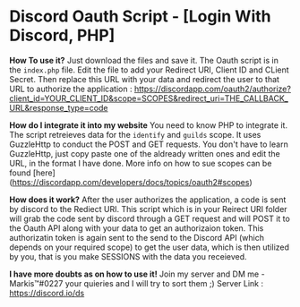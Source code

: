 # Discord Oauth Script - [Login With Discord, PHP]

 **How To use it?**
Just download the files and save it. The Oauth script is in the ```index.php``` file. Edit the file to add your Redirect URI, Client ID and CLient Secret. Then replace this URL with your data and redirect the user to that URL to authorize the application : https://discordapp.com/oauth2/authorize?client_id=YOUR_CLIENT_ID&scope=SCOPES&redirect_uri=THE_CALLBACK_URL&response_type=code

 **How do I integrate it into my website**
You need to know PHP to integrate it. The script retreieves data for the ```identify``` and ```guilds``` scope. It uses GuzzleHttp to conduct the POST and GET requests. You don't have to learn GuzzleHttp, just copy paste one of the aldready written ones and edit the URL, in the format I have done. More info on how to sue scopes can be found [here] (https://discordapp.com/developers/docs/topics/oauth2#scopes)

**How does it work?**
After the user authorizes the application, a code is sent by discord to the Rediect URI. This script which is in your Reirect URI folder will grab the code sent by discord through a GET request and will POST it to the Oauth API along with your data to get an authorizaion token. This authorizatin token is again sent to the send to the Discord API (which depends on your required scope) to get the user data, which is then utilized by you, that is you make SESSIONS with the data you receieved.

**I have more doubts as on how to use it!**
Join my server and DM me - Markis™#0227 your quieries and I will try to sort them ;)
Server Link : https://discord.io/ds
